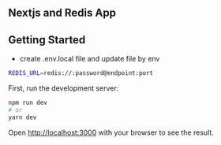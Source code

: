 ## Nextjs and Redis App

## Getting Started

- create .env.local file and update file by env

```bash
REDIS_URL=redis://:password@endpoint:port

```

First, run the development server:

```bash
npm run dev
# or
yarn dev
```

Open [http://localhost:3000](http://localhost:3000) with your browser to see the result.

